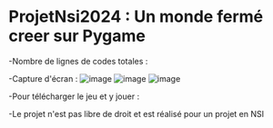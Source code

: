 # ProjetNsi2024 : Un monde fermé creer sur Pygame 
-Nombre de lignes de codes totales : 

-Capture d'écran : 
![image](https://github.com/EvanMyDu/ProjetNsi2024/assets/160437266/7cd610c0-502c-4397-812f-294b6b032483)
![image](https://github.com/EvanMyDu/ProjetNsi2024/assets/160437266/d76214d2-0042-484c-aac6-cac20a81659c)
![image](https://github.com/EvanMyDu/ProjetNsi2024/assets/160437266/395656ca-36e8-4842-a791-47b4cb5b59e7)






-Pour télécharger le jeu et y jouer :







    

-Le projet n'est pas libre de droit et est réalisé pour un projet en NSI




